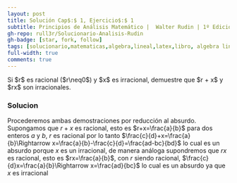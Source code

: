 ```yaml
---
layout: post
title: Solución Cap$:$ 1, Ejercicio$:$ 1
subtitle: Principios de Análisis Matemático |  Walter Rudin | 1º Edición | Español
gh-repo: rull3r/Solucionario-Analisis-Rudin
gh-badge: [star, fork, follow]
tags: [solucionario,matematicas,algebra,lineal,latex,libro, algebra lineal,cuerpo, numeros complejos]
full-width: true
comments: true
---
```


<div class="box-note">
	Si $r$ es racional ($r\neq0$) y $x$ es irracional, demuestre que $r + x$ y $rx$ son irracionales.
</div>

### Solucion

Procederemos ambas demostraciones por reducción al absurdo. Supongamos que $r+x$ es racional, esto es $r+x=\frac{a}{b}$ para dos enteros $a$ y $b$, $r$ es racional por lo tanto $\frac{c}{d}+x=\frac{a}{b}\Rightarrow x=\frac{a}{b}-\frac{c}{d}=\frac{ad-bc}{bd}$ lo cual es un absurdo porque $x$ es un irracional, de manera análoga supondremos que $rx$ es racional, esto es $rx=\frac{a}{b}$, con $r$ siendo racional, $\frac{c}{d}x=\frac{a}{b}\Rightarrow x=\frac{ad}{bc}$ lo cual es un absurdo ya que $x$ es irracional
